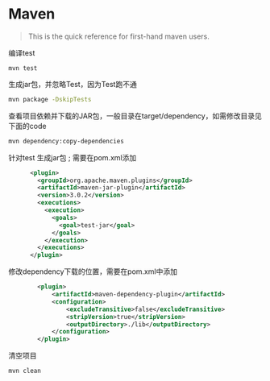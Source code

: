 # Maven

> This is the quick reference for first-hand maven users.

编译test

```
mvn test
```

生成jar包，并忽略Test，因为Test跑不通

```sh
mvn package -DskipTests
```

查看项目依赖并下载的JAR包，一般目录在target/dependency，如需修改目录见下面的code

```sh
mvn dependency:copy-dependencies
```

针对test 生成jar包 ; 需要在pom.xml添加

```xml
      <plugin>
        <groupId>org.apache.maven.plugins</groupId>
        <artifactId>maven-jar-plugin</artifactId>
        <version>3.0.2</version>
        <executions>
          <execution>
            <goals>
              <goal>test-jar</goal>
            </goals>
          </execution>
        </executions>
      </plugin>
```

修改dependency下载的位置，需要在pom.xml中添加

```xml
        <plugin>
          	<artifactId>maven-dependency-plugin</artifactId>
         	<configuration>
	            <excludeTransitive>false</excludeTransitive> 
	            <stripVersion>true</stripVersion>
	            <outputDirectory>./lib</outputDirectory>
            </configuration>         
        </plugin>
```

清空项目

```sh
mvn clean
```


